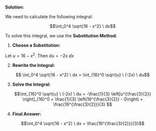 

**Solution:**

We need to calculate the following integral:

$$\int_0^4 \sqrt{16 - x^2} \ dx$$

To solve this integral, we use the **Substitution Method**:

1. **Choose a Substitution:**

Let $u = 16 - x^2$. Then $du = -2x \ dx$

2. **Rewrite the Integral:**

$$ \int_0^4 \sqrt{16 - x^2} \ dx = \int_{16}^0 \sqrt{u} \ (-2x) \ du$$

3. **Solve the Integral:**

$$\int_{16}^0 \sqrt{u} \ (-2x) \ du = -\frac{1}{3} \left[u^{\frac{3}{2}} \right]_{16}^0 = \frac{1}{3} \left(16^{\frac{3}{2}} - 0\right) = \frac{16^{\frac{3}{2}}}{3} $$

4. **Final Answer:**

$$\int_0^4 \sqrt{16 - x^2} \ dx = \frac{16^{\frac{3}{2}}}{3}$$